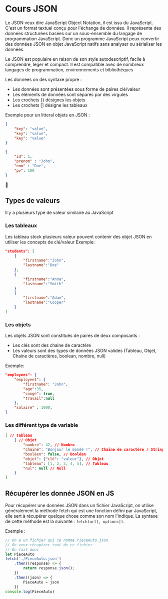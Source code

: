 # Cours JSON 
Le JSON veux dire JavaScript Object Notation, il est issu du JavaScript. 
C'est un format textuel conçu pour l'échange de données. Il représente des données structurées basées sur un sous-ensemble du langage de programmation JavaScript. Donc un programme JavaScript peux convertir des données JSON en objet JavaScript natifs sans analyser ou 
sérialiser les données.

Le JSON est populaire en raison de son style autodescriptif, facile à comprendre, léger et compact. Il est compatible avec de nombreux langages de programmation, environnements et bibliothèques

Les données on des syntaxe propre : 

- Les données sont présentées sous forme de paires clé/valeur
- Les éléments de données sont séparés par des virgules
- Les crochets {} désignes les objets
- Les crochets [] désigne les tableaux

Exemple pour un litteral objets en JSON : 
```json
{
    "key": "value", 
    "key": "value", 
    "key": "value"
}

{ 
    "id": 1,
    "prenom" : "John", 
    "nom" : "Doe",
    "pv": 100
}

```
:fu:
## Types de valeurs
Il y a plusieurs type de valeur similaire au JavaScript

### Les tableaux
Les tableau stock plusieurs valeur pouvent contenir des objet JSON en utiliser les concepts de clé/valeur
Exemple: 
```json
"students": [
    {
        "firstname":"John",
        "lastname":"Doe"
    },
    {
        "firstname":"Anna",
        "lastname":"Smith"
    }
    {
        "firstname":"Adam", 
        "lastname":"Cooper"
    }
]
```

### Les objets
Les objets JSON sont constitués de paires de deux composants : 

- Les clés sont des chaine de caractère 
- Les valeurs sont des types de données JSON valides (Tableau, Objet, Chaine de caractères, boolean, nombre, null)

Exemple: 
```json
"employees": {
    "employee1": {
        "firstname": "John", 
        "age":35, 
        "congé": true, 
        "travail":null
    },
    "salaire" : 1000,
}
```

### Les différent type de variable 

```json
[ // Tableau
    { // Objet
        "nombre": 42, // Nombre
        "chaine": "Bonjour le monde !", // Chaine de caractère / String
        "booléen": false, // Booléan
        "objet": {"clé": "valeur"}, // Objet
        "tableau": [1, 2, 3, 4, 5], // Tableau
        "nul": null // Null 
    }
]
```

## Récupérer les donnée JSON en JS
Pour récupérer une données JSON dans un fichier JavaScript, on utilise généralement la méthode fetch
qui est une fonction défini par JavaScript, elle sert à récupérer quelque chose comme son nom l'indique.
La syntaxe de cette méthode est la suivante : `fetch(url[, options])`.

Exemple : 
```js
// On a un fichier qui ce nomme PieceAuto.json
// On veux récupérer tout de ce fichier
// On fait donc
let PieceAuto
fetch('./PieceAuto.json')
    .then((response) => {
        return response.json();
    })
    .then((json) => {
        PieceAuto = json
    })
console.log(PieceAuto)
```
